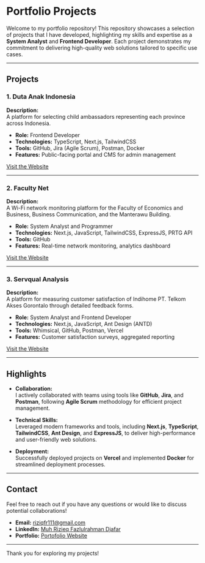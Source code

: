 # Portfolio Projects  

Welcome to my portfolio repository! This repository showcases a selection of projects that I have developed, highlighting my skills and expertise as a **System Analyst** and **Frontend Developer**. Each project demonstrates my commitment to delivering high-quality web solutions tailored to specific use cases.  

---

## Projects  

### 1. **Duta Anak Indonesia**  
**Description:**  
A platform for selecting child ambassadors representing each province across Indonesia.  

- **Role:** Frontend Developer  
- **Technologies:** TypeScript, Next.js, TailwindCSS  
- **Tools:** GitHub, Jira (Agile Scrum), Postman, Docker  
- **Features:** Public-facing portal and CMS for admin management  

[Visit the Website](https://dutaanakindonesia.com/)  

---

### 2. **Faculty Net**  
**Description:**  
A Wi-Fi network monitoring platform for the Faculty of Economics and Business, Business Communication, and the Manterawu Building.  

- **Role:** System Analyst and Programmer  
- **Technologies:** Next.js, JavaScript, TailwindCSS, ExpressJS, PRTG API  
- **Tools:** GitHub  
- **Features:** Real-time network monitoring, analytics dashboard  

[Visit the Website](https://facultynet-monitoring.vercel.app/)  

---

### 3. **Servqual Analysis**  
**Description:**  
A platform for measuring customer satisfaction of Indihome PT. Telkom Akses Gorontalo through detailed feedback forms.  

- **Role:** System Analyst and Frontend Developer  
- **Technologies:** Next.js, JavaScript, Ant Design (ANTD)  
- **Tools:** Whimsical, GitHub, Postman, Vercel  
- **Features:** Customer satisfaction surveys, aggregated reporting  

[Visit the Website](https://servqual-fe.vercel.app/)  

---

## Highlights  

- **Collaboration:**  
  I actively collaborated with teams using tools like **GitHub**, **Jira**, and **Postman**, following **Agile Scrum** methodology for efficient project management.  

- **Technical Skills:**  
  Leveraged modern frameworks and tools, including **Next.js**, **TypeScript**, **TailwindCSS**, **Ant Design**, and **ExpressJS**, to deliver high-performance and user-friendly web solutions.  

- **Deployment:**  
  Successfully deployed projects on **Vercel** and implemented **Docker** for streamlined deployment processes.  

---

## Contact  

Feel free to reach out if you have any questions or would like to discuss potential collaborations!  

- **Email:** riziqfr111@gmail.com  
- **LinkedIn:** [Muh Rizieq Fazlulrahman Djafar](https://www.linkedin.com/in/rizieqfr/)  
- **Portfolio:** [Portofolio Website](https://dummy.com)  

---

Thank you for exploring my projects!  
